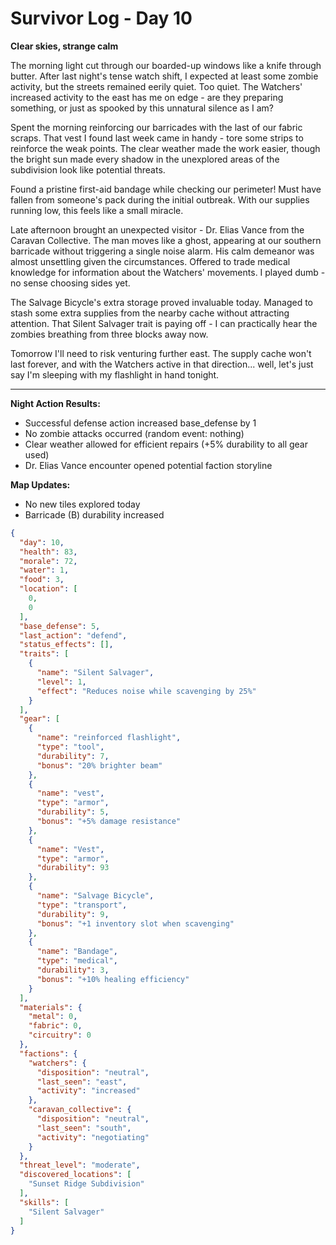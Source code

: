 # Survivor Log - Day 10

**Clear skies, strange calm**

The morning light cut through our boarded-up windows like a knife through butter. After last night's tense watch shift, I expected at least some zombie activity, but the streets remained eerily quiet. Too quiet. The Watchers' increased activity to the east has me on edge - are they preparing something, or just as spooked by this unnatural silence as I am?

Spent the morning reinforcing our barricades with the last of our fabric scraps. That vest I found last week came in handy - tore some strips to reinforce the weak points. The clear weather made the work easier, though the bright sun made every shadow in the unexplored areas of the subdivision look like potential threats.

Found a pristine first-aid bandage while checking our perimeter! Must have fallen from someone's pack during the initial outbreak. With our supplies running low, this feels like a small miracle.

Late afternoon brought an unexpected visitor - Dr. Elias Vance from the Caravan Collective. The man moves like a ghost, appearing at our southern barricade without triggering a single noise alarm. His calm demeanor was almost unsettling given the circumstances. Offered to trade medical knowledge for information about the Watchers' movements. I played dumb - no sense choosing sides yet.

The Salvage Bicycle's extra storage proved invaluable today. Managed to stash some extra supplies from the nearby cache without attracting attention. That Silent Salvager trait is paying off - I can practically hear the zombies breathing from three blocks away now.

Tomorrow I'll need to risk venturing further east. The supply cache won't last forever, and with the Watchers active in that direction... well, let's just say I'm sleeping with my flashlight in hand tonight.

---

**Night Action Results:**
- Successful defense action increased base_defense by 1
- No zombie attacks occurred (random event: nothing)
- Clear weather allowed for efficient repairs (+5% durability to all gear used)
- Dr. Elias Vance encounter opened potential faction storyline

**Map Updates:**
- No new tiles explored today
- Barricade (B) durability increased

```json
{
  "day": 10,
  "health": 83,
  "morale": 72,
  "water": 1,
  "food": 3,
  "location": [
    0,
    0
  ],
  "base_defense": 5,
  "last_action": "defend",
  "status_effects": [],
  "traits": [
    {
      "name": "Silent Salvager",
      "level": 1,
      "effect": "Reduces noise while scavenging by 25%"
    }
  ],
  "gear": [
    {
      "name": "reinforced flashlight",
      "type": "tool",
      "durability": 7,
      "bonus": "20% brighter beam"
    },
    {
      "name": "vest",
      "type": "armor",
      "durability": 5,
      "bonus": "+5% damage resistance"
    },
    {
      "name": "Vest",
      "type": "armor",
      "durability": 93
    },
    {
      "name": "Salvage Bicycle",
      "type": "transport",
      "durability": 9,
      "bonus": "+1 inventory slot when scavenging"
    },
    {
      "name": "Bandage",
      "type": "medical",
      "durability": 3,
      "bonus": "+10% healing efficiency"
    }
  ],
  "materials": {
    "metal": 0,
    "fabric": 0,
    "circuitry": 0
  },
  "factions": {
    "watchers": {
      "disposition": "neutral",
      "last_seen": "east",
      "activity": "increased"
    },
    "caravan_collective": {
      "disposition": "neutral",
      "last_seen": "south",
      "activity": "negotiating"
    }
  },
  "threat_level": "moderate",
  "discovered_locations": [
    "Sunset Ridge Subdivision"
  ],
  "skills": [
    "Silent Salvager"
  ]
}
```